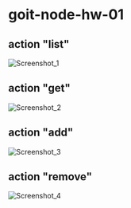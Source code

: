 # goit-node-hw-01

## action "list"
![Screenshot_1](https://github.com/RadkoIvanUa/goit-node-hw-01/assets/118024148/009906ca-7c83-46ff-bb32-168ea2ca85f9)

## action "get"
![Screenshot_2](https://github.com/RadkoIvanUa/goit-node-hw-01/assets/118024148/9e30746d-b434-4866-a3a0-3fd48cc554ce)

## action "add"
![Screenshot_3](https://github.com/RadkoIvanUa/goit-node-hw-01/assets/118024148/e3aeb45b-240f-4b24-9224-3b2cc98eb2d2)

## action "remove"
![Screenshot_4](https://github.com/RadkoIvanUa/goit-node-hw-01/assets/118024148/a53e4173-a257-4c51-a2fa-13f0d8f69fd8)

